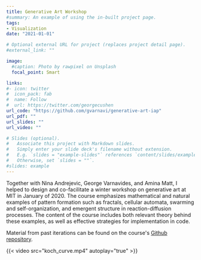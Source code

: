 ```yaml
---
title: Generative Art Workshop
#summary: An example of using the in-built project page.
tags:
- Visualization
date: "2021-01-01"

# Optional external URL for project (replaces project detail page).
#external_link: ""

image:
  #caption: Photo by rawpixel on Unsplash
  focal_point: Smart

links:
#- icon: twitter
#  icon_pack: fab
#  name: Follow
#  url: https://twitter.com/georgecushen
url_code: "https://github.com/gvarnavi/generative-art-iap"
url_pdf: ""
url_slides: ""
url_video: ""

# Slides (optional).
#   Associate this project with Markdown slides.
#   Simply enter your slide deck's filename without extension.
#   E.g. `slides = "example-slides"` references `content/slides/example-slides.md`.
#   Otherwise, set `slides = ""`.
#slides: example
---
```


Together with Nina Andrejevic, George Varnavides, and Amina Matt, I helped to design and co-facilitate a winter workshop on generative art at MIT in January of 2020. The course emphasizes mathematical and natural examples of pattern formation such as fractals, cellular automata, swarming and self-organization, and emergent structure in reaction-diffusion processes. The content of the course includes both relevant theory behind these examples, as well as effective strategies for implementation in code.

Material from past iterations can be found on the course's [Github repository](https://github.com/gvarnavi/generative-art-iap).

{{< video src="koch_curve.mp4" autoplay="true" >}}
